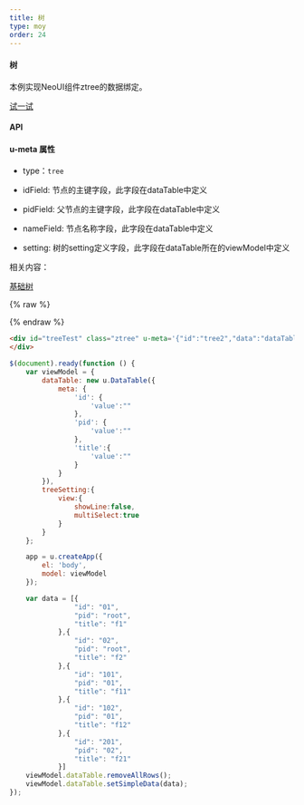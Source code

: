 ```yaml
---
title: 树
type: moy
order: 24
---
```

#### 树

本例实现NeoUI组件ztree的数据绑定。

[试一试](http://tinper.org/webide/#/demos/kero/tree-dt)


#### API

#### u-meta 属性

* type：`tree`

* idField: 节点的主键字段，此字段在dataTable中定义

* pidField: 父节点的主键字段，此字段在dataTable中定义

* nameField: 节点名称字段，此字段在dataTable中定义

* setting: 树的setting定义字段，此字段在dataTable所在的viewModel中定义


相关内容：

[基础树](http://tinper.org/dist/neoui/plugin/tree.html)



{% raw %}
<div class="example-content"><div id="treeTest" class="ztree" u-meta='{&quot;id&quot;:&quot;tree2&quot;,&quot;data&quot;:&quot;dataTable&quot;,&quot;type&quot;:&quot;tree&quot;,&quot;idField&quot;:&quot;id&quot;,&quot;pidField&quot;:&quot;pid&quot;,&quot;nameField&quot;:&quot;title&quot;,&quot;setting&quot;:&quot;treeSetting&quot;}'>
</div>
</div>



<script>
$(document).ready(function () {
    var viewModel = {
        dataTable: new u.DataTable({
            meta: {
                'id': {
                    'value':""
                },
                'pid': {
                    'value':""
                },
                'title':{
                    'value':""
                }
            }
        }),
        treeSetting:{
            view:{
                showLine:false,
                multiSelect:true
            }
        }
    };

    app = u.createApp({
        el: 'body',
        model: viewModel
    });

    var data = [{
                "id": "01",
                "pid": "root",
                "title": "f1"
            },{
                "id": "02",
                "pid": "root",
                "title": "f2"
            },{
                "id": "101",
                "pid": "01",
                "title": "f11"
            },{
                "id": "102",
                "pid": "01",
                "title": "f12"
            },{
                "id": "201",
                "pid": "02",
                "title": "f21"
            }]
    viewModel.dataTable.removeAllRows();
    viewModel.dataTable.setSimpleData(data);
});
</script>

{% endraw %}
``` html
<div id="treeTest" class="ztree" u-meta='{"id":"tree2","data":"dataTable","type":"tree","idField":"id","pidField":"pid","nameField":"title","setting":"treeSetting"}'>
</div>

```

``` js
$(document).ready(function () {
    var viewModel = {
        dataTable: new u.DataTable({
            meta: {
                'id': {
                    'value':""
                },
                'pid': {
                    'value':""
                },
                'title':{
                    'value':""
                }
            }
        }),
        treeSetting:{
            view:{
                showLine:false,
                multiSelect:true
            }
        }
    };

    app = u.createApp({
        el: 'body',
        model: viewModel
    });

    var data = [{
                "id": "01",
                "pid": "root",
                "title": "f1"
            },{
                "id": "02",
                "pid": "root",
                "title": "f2"
            },{
                "id": "101",
                "pid": "01",
                "title": "f11"
            },{
                "id": "102",
                "pid": "01",
                "title": "f12"
            },{
                "id": "201",
                "pid": "02",
                "title": "f21"
            }]
    viewModel.dataTable.removeAllRows();
    viewModel.dataTable.setSimpleData(data);
});
```

